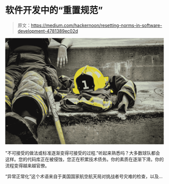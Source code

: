 # 软件开发中的“重置规范”

> 原文：<https://medium.com/hackernoon/resetting-norms-in-software-development-4781389ec02d>

![](img/183d6a9e46d347074ab057c9ad53da79.png)

"不可接受的做法或标准逐渐变得可接受的过程."听起来熟悉吗？大多数球队都会这样。您的代码库正在被侵蚀，您正在积累技术债务。你的素质在逐渐下滑。你的流程变得越来越官僚。

“异常正常化”这个术语来自于美国国家航空航天局对挑战者号灾难的检查，以及…